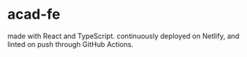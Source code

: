 # acad-fe

made with React and TypeScript. continuously deployed on Netlify, and linted
on push through GitHub Actions.
